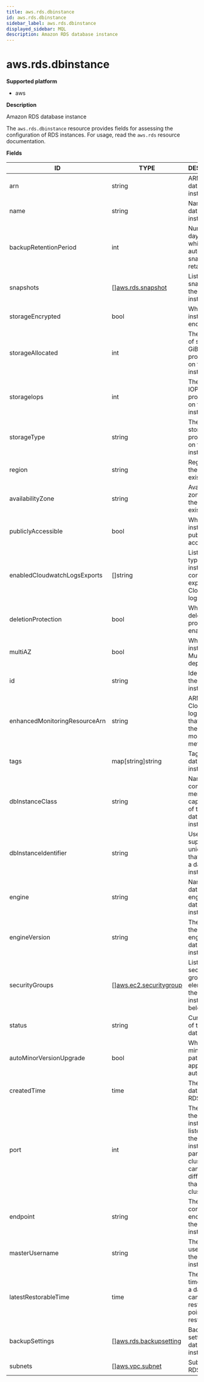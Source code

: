 ```yaml
---
title: aws.rds.dbinstance
id: aws.rds.dbinstance
sidebar_label: aws.rds.dbinstance
displayed_sidebar: MQL
description: Amazon RDS database instance
---
```


# aws.rds.dbinstance

**Supported platform**

- aws

**Description**

Amazon RDS database instance

The `aws.rds.dbinstance` resource provides fields for assessing the configuration of RDS instances. For usage, read the `aws.rds` resource documentation.

**Fields**

| ID                            | TYPE                                                        | DESCRIPTION                                                                                                                                              |
| ----------------------------- | ----------------------------------------------------------- | -------------------------------------------------------------------------------------------------------------------------------------------------------- |
| arn                           | string                                                      | ARN for the database instance                                                                                                                            |
| name                          | string                                                      | Name of the database instance                                                                                                                            |
| backupRetentionPeriod         | int                                                         | Number of days for which automated snapshots are retained                                                                                                |
| snapshots                     | &#91;&#93;[aws.rds.snapshot](aws.rds.snapshot.md)           | List of snapshots for the database instance                                                                                                              |
| storageEncrypted              | bool                                                        | Whether the instance is encrypted                                                                                                                        |
| storageAllocated              | int                                                         | The amount of storage, in GiB, provisioned on the instance                                                                                               |
| storageIops                   | int                                                         | The storage IOPS provisioned on the instance                                                                                                             |
| storageType                   | string                                                      | The type of storage provisioned on the instance                                                                                                          |
| region                        | string                                                      | Region where the instance exists                                                                                                                         |
| availabilityZone              | string                                                      | Availability zone where the instance exists                                                                                                              |
| publiclyAccessible            | bool                                                        | Whether the instance is publicly accessible                                                                                                              |
| enabledCloudwatchLogsExports  | &#91;&#93;string                                            | List of log types the instance is configured to export to CloudWatch logs                                                                                |
| deletionProtection            | bool                                                        | Whether deletion protection is enabled                                                                                                                   |
| multiAZ                       | bool                                                        | Whether the instance is a Multi-AZ deployment                                                                                                            |
| id                            | string                                                      | Identifier for the database instance                                                                                                                     |
| enhancedMonitoringResourceArn | string                                                      | ARN of the CloudWatch log stream that receives the enhanced monitoring metrics data                                                                      |
| tags                          | map[string]string                                           | Tags for the database instance                                                                                                                           |
| dbInstanceClass               | string                                                      | Name of the compute and memory capacity class of the database instance                                                                                   |
| dbInstanceIdentifier          | string                                                      | User-supplied unique key that identifies a database instance                                                                                             |
| engine                        | string                                                      | Name of the database engine for this database instance                                                                                                   |
| engineVersion                 | string                                                      | The version of the database engine for this database instance                                                                                            |
| securityGroups                | &#91;&#93;[aws.ec2.securitygroup](aws.ec2.securitygroup.md) | List of VPC security group elements that the database instance belongs to                                                                                |
| status                        | string                                                      | Current state of this database                                                                                                                           |
| autoMinorVersionUpgrade       | bool                                                        | Whether minor version patches are applied automatically                                                                                                  |
| createdTime                   | time                                                        | The creation date of the RDS instance                                                                                                                    |
| port                          | int                                                         | The port that the database instance listens on. If the database instance is part of a DB cluster, this can be a different port than the DB cluster port. |
| endpoint                      | string                                                      | The connection endpoint for the database instance                                                                                                        |
| masterUsername                | string                                                      | The master username for the database instance                                                                                                            |
| latestRestorableTime          | time                                                        | The latest time to which a database can be restored with point-in-time restore                                                                           |
| backupSettings                | &#91;&#93;[aws.rds.backupsetting](aws.rds.backupsetting.md) | Backup setting for the database instance                                                                                                                 |
| subnets                       | &#91;&#93;[aws.vpc.subnet](aws.vpc.subnet.md)               | Subnet for the RDS instance                                                                                                                              |
